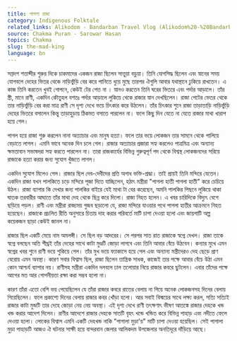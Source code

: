 ```yaml
---
title: পাগলা রাজা
category: Indigenous Folktale
related_links: Alikodom - Bandarban Travel Vlog (Alikodom%20-%20Bandarban%20Travel%20Vlog%20c5329e967d284f229b584413c47aeccc.md)
source: Chakma Puran - Sarowar Hasan
topics: Chakma
slug: the-mad-king
language: bn
---
```


সপ্তদশ শতাব্দীর শুরুর দিকে চাকমাদের একজন রাজা ছিলেন সাত্তুয়া বড়ুয়া। তিনি যোগসিদ্ধ ছিলেন এবং স্নানের সময় যোগবলে দেহের ভিতর থেকে নাড়িভুঁড়ি বের করে পানিতে ধুয়ে মুছে তারপর ঐগুলি আবার যথাস্থানে ঢুকিয়ে রাখতেন। এ কাজ তিনি করতেন খুবই গোপনে, কেউই টের পেত না । স্নানও করতেন তিনি ঘরের ভিতরে এবং পর্দার আড়ালে। তাঁর স্ত্রী, মানে রাণী, একদিন কৌতুহল বশতঃ পর্দার আড়ালে লুকিয়ে থেকে রাজার স্নান দেখছিলেন। রাজা পেটের ভেতর থেকে তার নাড়িভুঁড়ি বের করা মাত্র রাণী সে দৃশ্য দেখে ভয়ে চিৎকার করে উঠলেন। তাঁর চিৎকার শুনে রাজা তাড়াতাড়ি নাড়িভুঁড়ি দেহের ভিতরে বসালেন কিন্তু তাড়াহুড়ায় ঠিকমত বসাতে পারলেন না। ফলে কিছু দিন যেতে না যেতে রাজার মাথা খারাপ হয়ে গেল।

পাগল হয়ে রাজা শুরু করলেন নানা অত্যাচার এবং মানুষ হত্যা। ফলে তার ভয়ে লোকজন তার সামনে থেকে পালিয়ে বেড়াতে লাগল। এমনি ভাবে অনেক দিন চলে গেল। রাজার অত্যাচার প্রজারা সহ্য করলেও পাত্রমিত্র এবং অন্যান্য ক্ষমতাবান সভাষদরা সহ্য করতে পারলেন না। তারা রাজকার্যের বিভিন্ন গুরুত্বপূর্ণ পদ থেকে বিশ্বস্থ লোকজনদের সরিয়ে রাজাকে হত্যা করার জন্য সুযোগ খুঁজতে লাগল।

একদিন সুযোগ মিলেও গেল। রাজার ছিল দেব-দেবীদের প্রতি অগাধ ভক্তি-শ্রদ্ধা। তাই প্রায়ই তিনি মন্দিরে যেতেন। একদিন রাজা যখন পালকিতে চড়ে মন্দিরে পূজা দিতে যাচ্ছিলেন, হঠাৎ মন্ত্রীরা "পাগলা হাতী পাগলা হাতী" করে চেচিয়ে উঠল। রাজা ব্যাপার কি দেখার জন্য পালকির বাইরে যেই মাথা টা বের করেছেন, অমনি পালকির পিছনে লুকিয়ে থাকা ঘাতক তরবারীর আঘাতে তাঁর মাথা দেহ থেকে ছিন্ন করে দিলো। রাজা নিহত হলেন। এ খবর চারিদিকে বিদ্যুৎ বেগে ছড়িয়ে পড়ল। রাণী এবং মন্ত্রীরা রাজ্যময় গুজব ছড়ালো যে, রাজা মন্দিরে যাওয়ার পথে পাগলা হাতীর আক্রমনে নিহত হয়েছেন। রাজাকে প্রচলিত রীতি অনুসারে চিতায় দাহ করার পরিবর্তে মাটি চাপা দেওয়া হলো এবং জায়গাটি অল্প কয়েকজন ছাড়া কেউই জানল না।

রাজার ছিল একটি মেয়ে নাম অমলঙ্গী। সে ছিল বড় আদরের। সে পরপর সাত রাত রাজাকে স্বপ্নে দেখল। রাজা তাকে স্বপ্নে বলছেন অতি শীঘ্রই তাঁর দেহের সাথে কাটা মুণ্ডটি জোড়া লাগবে এবং তিনি আবার বেঁচে উঠবেন। কন্যার মুখে এমন স্বপ্নের খবর শুনে রাণী ভয়ে শুকিয়ে গেল। তাঁর মুখ ভয়ে ফ্যাকাসে হয়ে গেল এবং অন্যান্য মন্ত্রীদেরও দেহ ছেড়ে প্রাণ বেরোয় এমন অবস্থা। কারণ সবার বিশ্বাস ছিল, রাজা ছিলেন তান্ত্রিক সাধক, কাজেই তার পক্ষে আবার বেঁচে উঠা এমন কোন আশ্চর্য ব্যাপার নয়। রাণীসহ মন্ত্রীরা একদিন দলবলে ঢাল তলোয়ার নিয়ে রাজার কবরে ছুটলেন। এবার তাঁদের পক্ষে আগের মত আর গোপনীয়তা রক্ষা করা সম্ভব হলো না।

কারণ তাঁরা এতো বেশি ভয় পেয়েছিলেন যে তাঁরা রাজার কবরে রাতের বেলায় না গিয়ে অনেক লোকজনসহ দিনের বেলায় গিয়েছিলেন। ফলে প্রকাশ্যে দিনের বেলায় রাজার কবর খোঁড়া হলো। আর সবাই বিস্ময়ের সাথে লক্ষ্য করল, সত্যি সত্যিই রাজার কাটা মুন্ডটি তার দেহে জোড়া নেয় নেয় অবস্থা। এই দৃশ্য দেখে রাণী তৎক্ষণাৎ ভীষণ আতঙ্কে রাজার দেহকে খন্ড খন্ড করার আদেশ দিলেন। রাণীর আদেশে রাজার দেহকে সাতটি বৃহৎ খন্ডে খন্ডিত করে বিভিন্ন পাহাড় এবং নদীতে ফেলে দেওয়া হলো। লোকের বিশ্বাস এমনি একটি দেহখন্ড নাকি "পাগালা মুড়া'য়" মাটি চাপা দেওয়া হয়েছিল। সেই পাগালা মুড়া পাহাড়টি আজও ঐ ঘটনার সাক্ষী হয়ে বান্দরবান জেলার আলিকদম উপজেলার অনতিদূরে দাঁড়িয়ে আছে।
